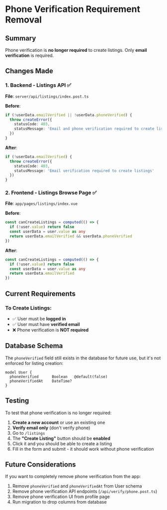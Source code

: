 # Phone Verification Requirement Removal

## Summary
Phone verification is **no longer required** to create listings. Only **email verification** is required.

## Changes Made

### 1. **Backend - Listings API** ✅
**File**: `server/api/listings/index.post.ts`

**Before**:
```typescript
if (!userData.emailVerified || !userData.phoneVerified) {
  throw createError({
    statusCode: 403,
    statusMessage: 'Email and phone verification required to create listings'
  })
}
```

**After**:
```typescript
if (!userData.emailVerified) {
  throw createError({
    statusCode: 403,
    statusMessage: 'Email verification required to create listings'
  })
}
```

### 2. **Frontend - Listings Browse Page** ✅
**File**: `app/pages/listings/index.vue`

**Before**:
```typescript
const canCreateListings = computed(() => {
  if (!user.value) return false
  const userData = user.value as any
  return userData.emailVerified && userData.phoneVerified
})
```

**After**:
```typescript
const canCreateListings = computed(() => {
  if (!user.value) return false
  const userData = user.value as any
  return userData.emailVerified
})
```

## Current Requirements

### To Create Listings:
- ✅ User must be **logged in**
- ✅ User must have **verified email**
- ❌ Phone verification is **NOT required**

## Database Schema

The `phoneVerified` field still exists in the database for future use, but it's not enforced for listing creation:

```prisma
model User {
  phoneVerified      Boolean   @default(false)
  phoneVerifiedAt    DateTime?
}
```

## Testing

To test that phone verification is no longer required:

1. **Create a new account** or use an existing one
2. **Verify email only** (don't verify phone)
3. Go to `/listings`
4. The **"Create Listing"** button should be **enabled**
5. Click it and you should be able to create a listing
6. Fill in the form and submit - it should work without phone verification

## Future Considerations

If you want to completely remove phone verification from the app:

1. Remove `phoneVerified` and `phoneVerifiedAt` from User schema
2. Remove phone verification API endpoints (`/api/verify/phone.post.ts`)
3. Remove phone verification UI from profile page
4. Run migration to drop columns from database
